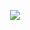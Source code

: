 <p align="center">
  <img src="https://github.com/DEPthes/2nd-MVP-BeginVegan-Client/assets/32347874/00c7a186-eae7-4966-87ea-6e69969c5920">
</p>

